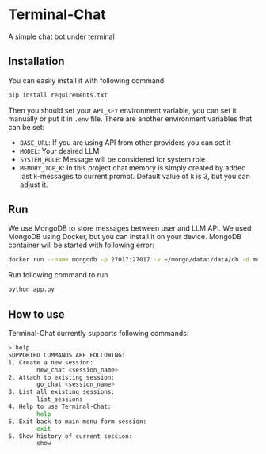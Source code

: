 # Terminal-Chat
A simple chat bot under terminal

## Installation
You can easily install it with following command
```bash
pip install requirements.txt
```

Then you should set your `API_KEY` environment variable, you can set it manually or put it in `.env` file.
There are another environment variables that can be set:

- `BASE_URL`: If you are using API from other providers you can set it
- `MODEL`: Your desired LLM
- `SYSTEM_ROLE`: Message will be considered for system role
- `MEMORY_TOP_K`: In this project chat memory is simply created by added last k-messages to current prompt. Default value of k is 3, but you can adjust it.

## Run
We use MongoDB to store messages between user and LLM API. We used MongoDB using Docker, but you can install it on your device. MongoDB container will be started with following error:

```bash
docker run --name mongodb -p 27017:27017 -v ~/mongo/data:/data/db -d mongodb/mongodb-community-server:latest
```

Run following command to run

``` bash
python app.py
```

## How to use
Terminal-Chat currently supports following commands:

```bash
> help
SUPPORTED COMMANDS ARE FOLLOWING:
1. Create a new session:
        new_chat <session_name>
2. Attach to existing session:
        go_chat <session_name>
3. List all existing sessions:
        list_sessions
4. Help to use Terminal-Chat:
        help
5. Exit back to main menu form session:
        exit
6. Show history of current session:
        show

```


